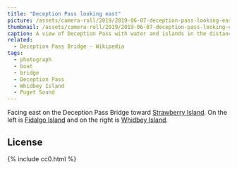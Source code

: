 ```yaml
---
title: "Deception Pass looking east"
picture: /assets/camera-roll/2019/2019-06-07-deception-pass-looking-east/2019-06-07-deception-pass-looking-east.jpg
thumbnail: /assets/camera-roll/2019/2019-06-07-deception-pass-looking-east/2019-06-07-deception-pass-looking-east-thumbnail.jpg
caption: A view of Deception Pass with water and islands in the distance. A boat is driving fast below, leaving a long trail of waves.
related:
  - Deception Pass Bridge - Wikipedia
tags:
  - photograph  
  - boat
  - bridge
  - Deception Pass
  - Whidbey Island
  - Puget Sound
---
```


Facing east on the Deception Pass Bridge toward [Strawberry Island](https://en.wikipedia.org/wiki/Strawberry_Island_(Deception_Pass,_Washington)). On the left is [Fidalgo Island](https://en.wikipedia.org/wiki/Fidalgo_Island) and on the right is [Whidbey Island](https://en.wikipedia.org/wiki/Whidbey_Island).

## License

{% include cc0.html %}
